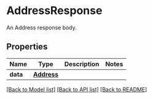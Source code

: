 # AddressResponse

An Address response body.
## Properties
Name | Type | Description | Notes
------------ | ------------- | ------------- | -------------
**data** | [**Address**](Address.md) |  | 

[[Back to Model list]](../README.md#documentation-for-models) [[Back to API list]](../README.md#documentation-for-api-endpoints) [[Back to README]](../README.md)



